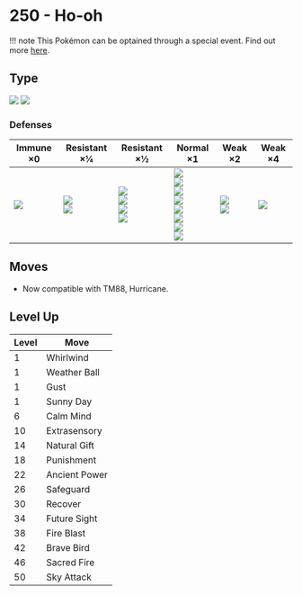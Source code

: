 # 250 - Ho-oh

!!! note
    This Pokémon can be optained through a special event. Find out more [here](../../special_events/#ho-oh).

## Type

![][fire]  ![][flying]

### Defenses

Immune ×0       | Resistant ×¼               | Resistant ×½                                               | Normal ×1                                                                                                           | Weak ×2                         | Weak ×4
---             | ---                        | ---                                                        | ---                                                                                                                 | ---                             | ---
![][ground]<br> | ![][bug]<br>![][grass]<br> | ![][fighting]<br>![][steel]<br>![][fire]<br>![][fairy]<br> | ![][normal]<br>![][flying]<br>![][poison]<br>![][ghost]<br>![][psychic]<br>![][ice]<br>![][dragon]<br>![][dark]<br> | ![][water]<br>![][electric]<br> | ![][rock]<br>

## Moves

 - Now compatible with TM88, Hurricane.

## Level Up

Level | Move
---   | ---
1     | Whirlwind
1     | Weather Ball
1     | Gust
1     | Sunny Day
6     | Calm Mind
10    | Extrasensory
14    | Natural Gift
18    | Punishment
22    | Ancient Power
26    | Safeguard
30    | Recover
34    | Future Sight
38    | Fire Blast
42    | Brave Bird
46    | Sacred Fire
50    | Sky Attack

[normal]: ../img/types/normal.png
[fire]: ../img/types/fire.png
[fighting]: ../img/types/fighting.png
[water]: ../img/types/water.png
[flying]: ../img/types/flying.png
[grass]: ../img/types/grass.png
[poison]: ../img/types/poison.png
[electric]: ../img/types/electric.png
[ground]: ../img/types/ground.png
[psychic]: ../img/types/psychic.png
[rock]: ../img/types/rock.png
[ice]: ../img/types/ice.png
[bug]: ../img/types/bug.png
[dragon]: ../img/types/dragon.png
[ghost]: ../img/types/ghost.png
[dark]: ../img/types/dark.png
[steel]: ../img/types/steel.png
[fairy]: ../img/types/fairy.png
